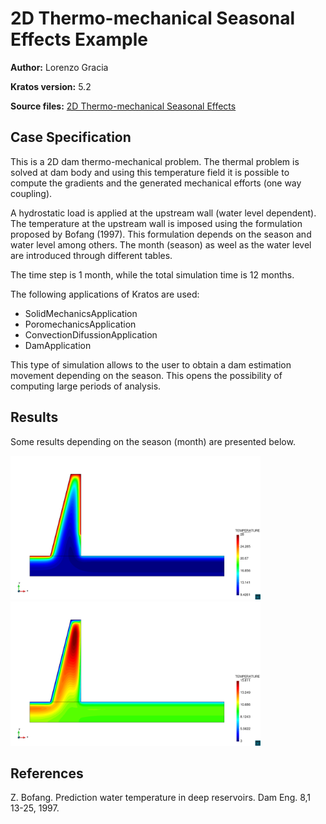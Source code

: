 # 2D Thermo-mechanical Seasonal Effects Example

**Author:** Lorenzo Gracia

**Kratos version:** 5.2

**Source files:** [2D Thermo-mechanical Seasonal Effects](https://github.com/KratosMultiphysics/Examples/tree/master/dam/use_cases/2d_dam_thermo_mechanical/source)

## Case Specification

This is a 2D dam thermo-mechanical problem. The thermal problem is solved at dam body and using this temperature field it is possible to compute the gradients and the generated mechanical efforts (one way coupling).

A hydrostatic load is applied at the upstream wall (water level dependent). The temperature at the upstream wall is imposed using the formulation proposed by Bofang (1997). This formulation depends on the season and water level among others. The month (season) as weel as the water level are introduced through different tables.

The time step is 1 month, while the total simulation time is 12 months.

The following applications of Kratos are used:
* SolidMechanicsApplication
* PoromechanicsApplication 
* ConvectionDifussionApplication
* DamApplication

This type of simulation allows to the user to obtain a dam estimation movement depending on the season. This opens the possibility of computing large periods of analysis.

## Results

Some results depending on the season (month) are presented below.

<img
  src="data/2d_thermo_mechanical_summer_post.png"
  width="400"
  title="Summer">
<img
  src="data/2d_thermo_mechanical_winter_post.png"
  width="400"
  title="Winter">

## References
Z. Bofang. Prediction water temperature in deep reservoirs. Dam Eng. 8,1 13-25, 1997. 